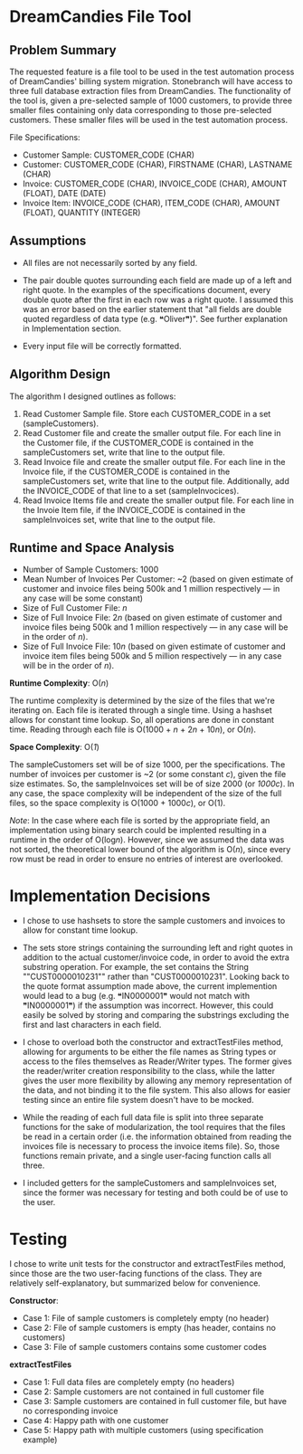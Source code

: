 # DreamCandies File Tool


## Problem Summary

The requested feature is a file tool to be used in the test automation process of DreamCandies' billing system migration. Stonebranch will have access to three full database extraction files from DreamCandies. The functionality of the tool is, given a pre-selected sample of 1000 customers, to provide three smaller files containing only data corresponding to those pre-selected customers. These smaller files will be used in the test automation process.

File Specifications:
- Customer Sample: CUSTOMER_CODE (CHAR)
- Customer: CUSTOMER_CODE (CHAR), FIRSTNAME (CHAR), LASTNAME (CHAR)
- Invoice: CUSTOMER_CODE (CHAR), INVOICE_CODE (CHAR), AMOUNT (FLOAT), DATE (DATE)
- Invoice Item: INVOICE_CODE (CHAR), ITEM_CODE (CHAR), AMOUNT (FLOAT), QUANTITY (INTEGER)


## Assumptions
- All files are not necessarily sorted by any field.

- The pair double quotes surrounding each field are made up of a left and right quote. In the examples of the specifications document, every double quote after the first in each row was a right quote. I assumed this was an error based on the earlier statement that "all fields are double quoted regardless of data type (e.g. &#10077;Oliver&#10078;)". See further explanation in Implementation section.

- Every input file will be correctly formatted. 


## Algorithm Design

The algorithm I designed outlines as follows:
1. Read Customer Sample file. Store each CUSTOMER_CODE in a set (sampleCustomers).
2. Read Customer file and create the smaller output file. For each line in the Customer file, if the CUSTOMER_CODE is contained in the sampleCustomers set, write that line to the output file. 
3. Read Invoice file and create the smaller output file. For each line in the Invoice file, if the CUSTOMER_CODE is contained in the sampleCustomers set, write that line to the output file. Additionally, add the INVOICE_CODE of that line to a set (sampleInvocices). 
4. Read Invoice Items file and create the smaller output file. For each line in the Invoie Item file, if the INVOICE_CODE is contained in the sampleInvoices set, write that line to the output file.


## Runtime and Space Analysis

- Number of Sample Customers: 1000
- Mean Number of Invoices Per Customer: ~2 (based on given estimate of customer and invoice files being 500k and 1 million respectively — in any case will be some constant)
- Size of Full Customer File: *n*
- Size of Full Invoice File: 2*n* (based on given estimate of customer and invoice files being 500k and 1 million respectively — in any case will be in the order of *n*).
- Size of Full Invoice File: 10*n* (based on given estimate of customer and invoice item files being 500k and 5 million respectively — in any case will be in the order of *n*).

**Runtime Complexity**: O(*n*)

The runtime complexity is determined by the size of the files that we're iterating on. Each file is iterated through a single time. Using a hashset allows for constant time lookup. So, all operations are done in constant time. Reading through each file is O(1000 + *n* + 2*n* + 10*n*), or O(*n*).

**Space Complexity**: O(*1*)

The sampleCustomers set will be of size 1000, per the specifications. The number of invoices per customer is ~2 (or some constant *c*), given the file size estimates. So, the sampleInvoices set will be of size 2000 (or *1000c*). In any case, the space complexity will be independent of the size of the full files, so the space complexity is O(1000 + 1000*c*), or O(1).

*Note*: In the case where each file is sorted by the appropriate field, an implementation using binary search could be implented resulting in a runtime in the order of O(log*n*). However, since we assumed the data was not sorted, the theoretical lower bound of the algorithm is O(*n*), since every row must be read in order to ensure no entries of interest are overlooked.


# Implementation Decisions

- I chose to use hashsets to store the sample customers and invoices to allow for constant time lookup.

- The sets store strings containing the surrounding left and right quotes in addition to the actual customer/invoice code, in order to avoid the extra substring operation. For example, the set contains the String ""CUST0000010231"" rather than "CUST0000010231". Looking back to the quote format assumption made above, the current implemention would lead to a bug (e.g. &#10077;IN0000001&#10078; would not match with &#10078;IN0000001&#10078;) if the assumption was incorrect. However, this could easily be solved by storing and comparing the substrings excluding the first and last characters in each field.

- I chose to overload both the constructor and extractTestFiles method, allowing for arguments to be either the file names as String types or access to the files themselves as Reader/Writer types. The former gives the reader/writer creation responsibility to the class, while the latter gives the user more flexibility by allowing any memory representation of the data, and not binding it to the file system. This also allows for easier testing since an entire file system doesn't have to be mocked.

- While the reading of each full data file is split into three separate functions for the sake of modularization, the tool requires that the files be read in a certain order (i.e. the information obtained from reading the invoices file is necessary to process the invoice items file). So, those functions remain private, and a single user-facing function calls all three.

- I included getters for the sampleCustomers and sampleInvoices set, since the former was necessary for testing and both could be of use to the user.

# Testing

I chose to write unit tests for the constructor and extractTestFiles method, since those are the two user-facing functions of the class. They are relatively self-explanatory, but summarized below for convenience.

**Constructor**:
- Case 1: File of sample customers is completely empty (no header)
- Case 2: File of sample customers is empty (has header, contains no customers)
- Case 3: File of sample customers contains some customer codes

**extractTestFiles**
- Case 1: Full data files are completely empty (no headers)
- Case 2: Sample customers are not contained in full customer file
- Case 3: Sample customers are contained in full customer file, but have no corresponding invoice
- Case 4: Happy path with one customer
- Case 5: Happy path with multiple customers (using specification example)

